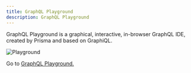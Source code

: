 ```yaml
---
title: GraphQL Playground
description: GraphQL Playground
---
```


GraphQL Playground is a graphical, interactive, in-browser GraphQL IDE, created by Prisma and based on GraphiQL.

![Playground](https://i.imgur.com/EYiwhLi.png)

<p>
Go to
<a href="https://api.escuelajs.co/graphql" target="_self">GraphQL Playground.</a>
</p>
